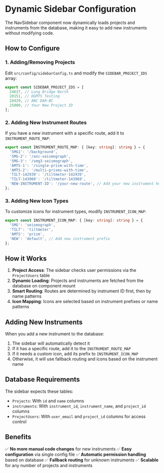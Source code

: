 # Dynamic Sidebar Configuration

The NavSidebar component now dynamically loads projects and instruments from the database, making it easy to add new instruments without modifying code.

## How to Configure

### 1. Adding/Removing Projects

Edit `src/config/sidebarConfig.ts` and modify the `SIDEBAR_PROJECT_IDS` array:

```typescript
export const SIDEBAR_PROJECT_IDS = [
  24637, // Long Bridge North
  20151, // DGMTS Testing  
  24429, // ANC DAR-BC
  25000, // Your New Project ID
];
```

### 2. Adding New Instrument Routes

If you have a new instrument with a specific route, add it to `INSTRUMENT_ROUTE_MAP`:

```typescript
export const INSTRUMENT_ROUTE_MAP: { [key: string]: string } = {
  'SMG1': '/background',
  'SMG-2': '/anc-seismograph', 
  'SMG-3': '/smg3-seismograph',
  'AMTS-1': '/single-prism-with-time',
  'AMTS-2': '/multi-prisms-with-time',
  'TILT-142939': '/tiltmeter-142939',
  'TILT-143969': '/tiltmeter-143969',
  'NEW-INSTRUMENT-ID': '/your-new-route', // Add your new instrument here
};
```

### 3. Adding New Icon Types

To customize icons for instrument types, modify `INSTRUMENT_ICON_MAP`:

```typescript
export const INSTRUMENT_ICON_MAP: { [key: string]: string } = {
  'SMG': 'seismograph',
  'TILT': 'tiltmeter', 
  'AMTS': 'prism',
  'NEW': 'default', // Add new instrument prefix
};
```

## How it Works

1. **Project Access**: The sidebar checks user permissions via the `ProjectUsers` table
2. **Dynamic Loading**: Projects and instruments are fetched from the database on component mount
3. **Smart Routing**: Routes are determined by instrument ID first, then by name patterns
4. **Icon Mapping**: Icons are selected based on instrument prefixes or name patterns

## Adding New Instruments

When you add a new instrument to the database:

1. The sidebar will automatically detect it
2. If it has a specific route, add it to the `INSTRUMENT_ROUTE_MAP`
3. If it needs a custom icon, add its prefix to `INSTRUMENT_ICON_MAP`
4. Otherwise, it will use fallback routing and icons based on the instrument name

## Database Requirements

The sidebar expects these tables:
- `Projects`: With `id` and `name` columns
- `instruments`: With `instrument_id`, `instrument_name`, and `project_id` columns  
- `ProjectUsers`: With `user_email` and `project_id` columns for access control

## Benefits

✅ **No more manual code changes** for new instruments
✅ **Easy configuration** via single config file
✅ **Automatic permission handling** based on database
✅ **Fallback routing** for unknown instruments
✅ **Scalable** for any number of projects and instruments

